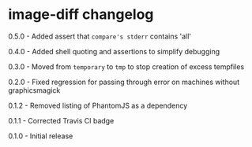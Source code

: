 # image-diff changelog
0.5.0 - Added assert that `compare's stderr` contains 'all'

0.4.0 - Added shell quoting and assertions to simplify debugging

0.3.0 - Moved from `temporary` to `tmp` to stop creation of excess tempfiles

0.2.0 - Fixed regression for passing through error on machines without graphicsmagick

0.1.2 - Removed listing of PhantomJS as a dependency

0.1.1 - Corrected Travis CI badge

0.1.0 - Initial release
